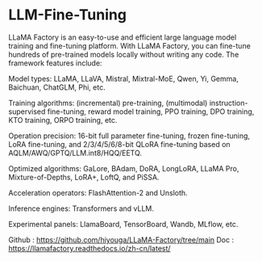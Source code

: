 # LLM-Fine-Tuning


LLaMA Factory is an easy-to-use and efficient large language model training and fine-tuning platform. With LLaMA Factory, you can fine-tune hundreds of pre-trained models locally without writing any code. The framework features include:

Model types: LLaMA, LLaVA, Mistral, Mixtral-MoE, Qwen, Yi, Gemma, Baichuan, ChatGLM, Phi, etc.

Training algorithms: (incremental) pre-training, (multimodal) instruction-supervised fine-tuning, reward model training, PPO training, DPO training, KTO training, ORPO training, etc.

Operation precision: 16-bit full parameter fine-tuning, frozen fine-tuning, LoRA fine-tuning, and 2/3/4/5/6/8-bit QLoRA fine-tuning based on AQLM/AWQ/GPTQ/LLM.int8/HQQ/EETQ.

Optimized algorithms: GaLore, BAdam, DoRA, LongLoRA, LLaMA Pro, Mixture-of-Depths, LoRA+, LoftQ, and PiSSA.

Acceleration operators: FlashAttention-2 and Unsloth.

Inference engines: Transformers and vLLM.

Experimental panels: LlamaBoard, TensorBoard, Wandb, MLflow, etc.

Github : https://github.com/hiyouga/LLaMA-Factory/tree/main
Doc : https://llamafactory.readthedocs.io/zh-cn/latest/ 
